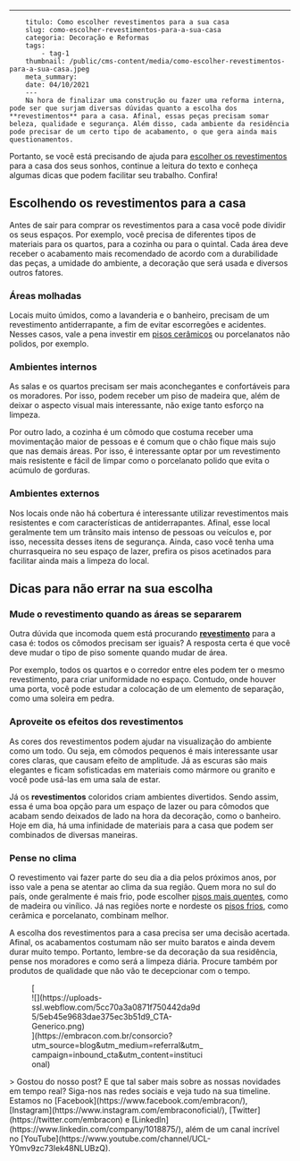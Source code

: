 ---
        titulo: Como escolher revestimentos para a sua casa
        slug: como-escolher-revestimentos-para-a-sua-casa
        categoria: Decoração e Reformas
        tags:
            - tag-1
        thumbnail: /public/cms-content/media/como-escolher-revestimentos-para-a-sua-casa.jpeg
        meta_summary: 
        date: 04/10/2021
        ---
        Na hora de finalizar uma construção ou fazer uma reforma interna, pode ser que surjam diversas dúvidas quanto a escolha dos **revestimentos** para a casa. Afinal, essas peças precisam somar beleza, qualidade e segurança. Além disso, cada ambiente da residência pode precisar de um certo tipo de acabamento, o que gera ainda mais questionamentos.

Portanto, se você está precisando de ajuda para [escolher os revestimentos](https://www.embracon.com.br/blog/revestimento-de-metro-conheca-essa-tendencia-classica-e-charmosa) para a casa dos seus sonhos, continue a leitura do texto e conheça algumas dicas que podem facilitar seu trabalho. Confira!

Escolhendo os revestimentos para a casa
---------------------------------------

Antes de sair para comprar os revestimentos para a casa você pode dividir os seus espaços. Por exemplo, você precisa de diferentes tipos de materiais para os quartos, para a cozinha ou para o quintal. Cada área deve receber o acabamento mais recomendado de acordo com a durabilidade das peças, a umidade do ambiente, a decoração que será usada e diversos outros fatores.

### Áreas molhadas

Locais muito úmidos, como a lavanderia e o banheiro, precisam de um revestimento antiderrapante, a fim de evitar escorregões e acidentes. Nesses casos, vale a pena investir em [pisos cerâmicos](https://www.embracon.com.br/blog/5-dicas-para-escolher-os-pisos-de-cada-ambiente-da-casa) ou porcelanatos não polidos, por exemplo.

### Ambientes internos

As salas e os quartos precisam ser mais aconchegantes e confortáveis para os moradores. Por isso, podem receber um piso de madeira que, além de deixar o aspecto visual mais interessante, não exige tanto esforço na limpeza.

Por outro lado, a cozinha é um cômodo que costuma receber uma movimentação maior de pessoas e é comum que o chão fique mais sujo que nas demais áreas. Por isso, é interessante optar por um revestimento mais resistente e fácil de limpar como o porcelanato polido que evita o acúmulo de gorduras.

### Ambientes externos

Nos locais onde não há cobertura é interessante utilizar revestimentos mais resistentes e com características de antiderrapantes. Afinal, esse local geralmente tem um trânsito mais intenso de pessoas ou veículos e, por isso, necessita desses itens de segurança. Ainda, caso você tenha uma churrasqueira no seu espaço de lazer, prefira os pisos acetinados para facilitar ainda mais a limpeza do local.

Dicas para não errar na sua escolha
-----------------------------------

### Mude o revestimento quando as áreas se separarem

Outra dúvida que incomoda quem está procurando [**revestimento**](https://www.embracon.com.br/blog/revestimento-de-metro-conheca-essa-tendencia-classica-e-charmosa) para a casa é: todos os cômodos precisam ser iguais? A resposta certa é que você deve mudar o tipo de piso somente quando mudar de área.

Por exemplo, todos os quartos e o corredor entre eles podem ter o mesmo revestimento, para criar uniformidade no espaço. Contudo, onde houver uma porta, você pode estudar a colocação de um elemento de separação, como uma soleira em pedra.

### Aproveite os efeitos dos revestimentos

As cores dos revestimentos podem ajudar na visualização do ambiente como um todo. Ou seja, em cômodos pequenos é mais interessante usar cores claras, que causam efeito de amplitude. Já as escuras são mais elegantes e ficam sofisticadas em materiais como mármore ou granito e você pode usá-las em uma sala de estar.

Já os **revestimentos** coloridos criam ambientes divertidos. Sendo assim, essa é uma boa opção para um espaço de lazer ou para cômodos que acabam sendo deixados de lado na hora da decoração, como o banheiro. Hoje em dia, há uma infinidade de materiais para a casa que podem ser combinados de diversas maneiras.

### Pense no clima

O revestimento vai fazer parte do seu dia a dia pelos próximos anos, por isso vale a pena se atentar ao clima da sua região. Quem mora no sul do país, onde geralmente é mais frio, pode escolher [pisos mais quentes](https://www.embracon.com.br/blog/5-dicas-para-escolher-os-pisos-de-cada-ambiente-da-casa), como de madeira ou vinílico. Já nas regiões norte e nordeste os [pisos frios](https://www.embracon.com.br/blog/5-dicas-para-escolher-os-pisos-de-cada-ambiente-da-casa), como cerâmica e porcelanato, combinam melhor.

A escolha dos revestimentos para a casa precisa ser uma decisão acertada. Afinal, os acabamentos costumam não ser muito baratos e ainda devem durar muito tempo. Portanto, lembre-se da decoração da sua residência, pense nos moradores e como será a limpeza diária. Procure também por produtos de qualidade que não vão te decepcionar com o tempo.

<figure class="w-richtext-figure-type-image w-richtext-align-center" style="max-width:310px">[<div>![](https://uploads-ssl.webflow.com/5cc70a3a0871f750442da9d5/5eb45e9683dae375ec3b51d9_CTA-Generico.png)</div>](https://embracon.com.br/consorcio?utm_source=blog&utm_medium=referral&utm_campaign=inbound_cta&utm_content=institucional)</figure>> Gostou do nosso post? E que tal saber mais sobre as nossas novidades em tempo real? Siga-nos nas redes sociais e veja tudo na sua timeline. Estamos no [Facebook](https://www.facebook.com/embracon/), [Instagram](https://www.instagram.com/embraconoficial/), [Twitter](https://twitter.com/embracon) e [LinkedIn](https://www.linkedin.com/company/1018875/), além de um canal incrível no [YouTube](https://www.youtube.com/channel/UCL-Y0mv9zc73Iek48NLUBzQ).
        